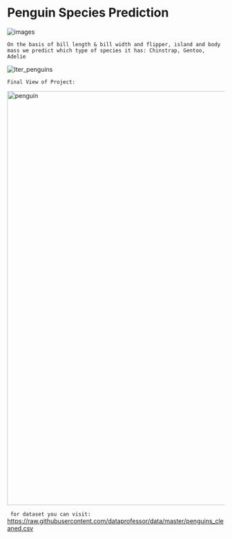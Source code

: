 # Penguin Species Prediction
![images](https://github.com/user-attachments/assets/39a6de60-d0f4-4498-9fce-6967444718c3)

```On the basis of bill length & bill width and flipper, island and body mass we predict which type of species it has: Chinstrap, Gentoo, Adelie ```

![lter_penguins](https://github.com/user-attachments/assets/ad017af0-f3e3-4907-ae4b-2648432f51ce)

```Final View of Project:```

<img width="960" alt="penguin" src="https://github.com/user-attachments/assets/c02ab0dd-d99c-4c34-aace-b3170bd497ed">


``` for dataset you can visit:```
https://raw.githubusercontent.com/dataprofessor/data/master/penguins_cleaned.csv